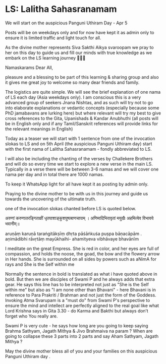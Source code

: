 # LS: Lalitha Sahasranamam

We will start on the auspicious Panguni Uthiram Day - Apr 5

Posts will be on weekdays only and for now have kept it as admin only to ensure it is limited traffic and light touch for all.

As the divine mother represents Siva Sakthi Aikya svaroopam we pray to her on this day to guide us and fill our minds with true knowledge as we embark on the LS learning journey 🙏🙇‍♂️

Namaskarams Dear All, 

pleasure and a blessing to be part of this learning & sharing group and also it gives me great joy to welcome so many dear friends and family. 

The logistics are quite simple.  We will see the brief explanation of one nama of LS each day (Asia weekdays only).  I am conscious this is a very advanced group of seekers Jnana Nishtas, and as such will try not to go into elaborate explanations or vedantic concepts (especially because some PhD jamabavans are lurking here) but  where relevant will try my best to give cross references to the Gita, Upanishads & Kandar Anubhuthi (all posts will be in English only and if any Tamil/Sanskrit references will provide links for the relevant meanings in English) 

Today as a teaser we will start with 1 sentence from one of the invocation slokas to LS and on 5th April (the auspicious Panguni Uthiram day) start with the first nama of Lalitha Sahasranamam - fondly abbreviated to LS. 

I will also be including the chanting of the verses by Challekere Brothers and will do so every time we start to explore a new verse in the main LS. Typically in a verse there will be between 3-6 namas and we will cover one nama per day and in total there are 1000 namas.  

To keep it WhatsApp light for all have kept it as posting by admin only. 

Praying to the divine mother to be with us in this journey and guide us towards the uncovering of the ultimate truth.

one of the invocation slokas chanted before LS is quoted below.

अरुणां करुणातरङ्गिताक्षीं
धृतपाशाङ्कुशपुष्पबाणचापाम् ।
अणिमादिभिरावृतां मयुखैः
अहमित्येव विभावये भवानीम्॥

aruṇāṃ karuṇā taraṅgitākṣīṃ
dhṛta pāśāṅkuśa puṣpa bāṇacāpām .
aṇimādibhi rāvṛtāṃ mayūkhaihi-
ahamityeva vibhāvaye bhavānīm

I meditate on the great Empress. She is red in color, and her eyes are full of compassion, and holds the noose, the goad, the bow and the flowery arrow in Her hands. She is surrounded on all sides by powers such as aNimA for rays and She is the Self within me 

Normally the sentence in bold is translated as what i have quoted above in bold. But then we are disciples of Swami P and he always adds that extra gear.  He says this line has to be interpreted not just as "She is the Self within me" but also as "I am none other than Bhavani" - here Bhavani is in reference to Para Prakriti / Brahman and not just the form of the Goddess. Invoking Atma Svarupam is a "must do" from Swami P's perspective to ensure the mind and intellect are perfectly aligned to the real goal like what Lord Krishna says in Gita 3.30 - do Karma and Bakthi but always don’t forget who You really are. 

Swami P is very cute - he says how long are you going to keep saying Brahma Sathyam, Jagath Mithya & Jivo Brahmaiva na param ? When are going to collapse these 3 parts into 2 parts and say Aham Sathyam, Jagath Mithya  ?

May the divine mother bless all of you and your families on this auspicious Panguni Uthiram day .

